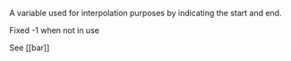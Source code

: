 A variable used for interpolation purposes by indicating the start and end. 

Fixed -1 when not in use

See [[bar]]